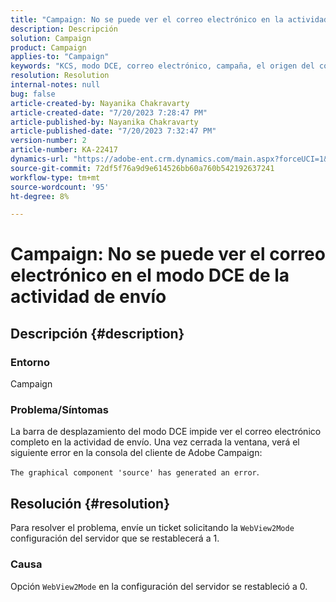 ```yaml
---
title: "Campaign: No se puede ver el correo electrónico en la actividad de entrega en el modo DCE"
description: Descripción
solution: Campaign
product: Campaign
applies-to: "Campaign"
keywords: "KCS, modo DCE, correo electrónico, campaña, el origen del componente gráfico ha generado un error, actividad de envío"
resolution: Resolution
internal-notes: null
bug: false
article-created-by: Nayanika Chakravarty
article-created-date: "7/20/2023 7:28:47 PM"
article-published-by: Nayanika Chakravarty
article-published-date: "7/20/2023 7:32:47 PM"
version-number: 2
article-number: KA-22417
dynamics-url: "https://adobe-ent.crm.dynamics.com/main.aspx?forceUCI=1&pagetype=entityrecord&etn=knowledgearticle&id=060ecda4-3327-ee11-9966-6045bd006149"
source-git-commit: 72df5f76a9d9e614526bb60a760b542192637241
workflow-type: tm+mt
source-wordcount: '95'
ht-degree: 8%

---
```


# Campaign: No se puede ver el correo electrónico en el modo DCE de la actividad de envío

## Descripción {#description}


### Entorno

Campaign

### Problema/Síntomas

La barra de desplazamiento del modo DCE impide ver el correo electrónico completo en la actividad de envío. Una vez cerrada la ventana, verá el siguiente error en la consola del cliente de Adobe Campaign:

`The graphical component 'source' has generated an error`.


## Resolución {#resolution}


Para resolver el problema, envíe un ticket solicitando la `WebView2Mode` configuración del servidor que se restablecerá a 1.

### Causa

Opción `WebView2Mode` en la configuración del servidor se restableció a 0.
